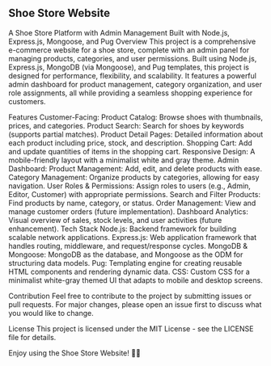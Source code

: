 Shoe Store Website
----------------------------------
A Shoe Store Platform with Admin Management Built with Node.js, Express.js, Mongoose, and Pug
Overview
This project is a comprehensive e-commerce website for a shoe store, complete with an admin panel for managing products, categories, and user permissions. Built using Node.js, Express.js, MongoDB (via Mongoose), and Pug templates, this project is designed for performance, flexibility, and scalability. It features a powerful admin dashboard for product management, category organization, and user role assignments, all while providing a seamless shopping experience for customers.

Features
Customer-Facing:
Product Catalog: Browse shoes with thumbnails, prices, and categories.
Product Search: Search for shoes by keywords (supports partial matches).
Product Detail Pages: Detailed information about each product including price, stock, and description.
Shopping Cart: Add and update quantities of items in the shopping cart.
Responsive Design: A mobile-friendly layout with a minimalist white and gray theme.
Admin Dashboard:
Product Management: Add, edit, and delete products with ease.
Category Management: Organize products by categories, allowing for easy navigation.
User Roles & Permissions: Assign roles to users (e.g., Admin, Editor, Customer) with appropriate permissions.
Search and Filter Products: Find products by name, category, or status.
Order Management: View and manage customer orders (future implementation).
Dashboard Analytics: Visual overview of sales, stock levels, and user activities (future enhancement).
Tech Stack
Node.js: Backend framework for building scalable network applications.
Express.js: Web application framework that handles routing, middleware, and request/response cycles.
MongoDB & Mongoose: MongoDB as the database, and Mongoose as the ODM for structuring data models.
Pug: Templating engine for creating reusable HTML components and rendering dynamic data.
CSS: Custom CSS for a minimalist white-gray themed UI that adapts to mobile and desktop screens.


Contribution
Feel free to contribute to the project by submitting issues or pull requests. For major changes, please open an issue first to discuss what you would like to change.

License
This project is licensed under the MIT License - see the LICENSE file for details.

Enjoy using the Shoe Store Website! 🎉👟
